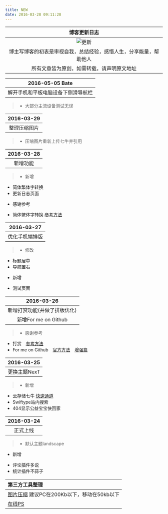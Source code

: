 ```yaml
---
title: NEW
date: 2016-03-28 09:11:28
---
```


|博客更新日志|
|:----:|
|![更新](http://7xs9s7.com1.z0.glb.clouddn.com/image%2Fnew%2Fupdate_new.png)|
|博主写博客的初衷是审视自我，总结经验，感悟人生，分享能量，帮助他人|
|所有文章皆为原创，如需转载，请声明原文地址|

|2016-05-05 Bate|
|:----:|
|解开手机和平板电脑设备下侧滑导航栏|
>- 大部分主流设备测试无误

|2016-03-29|
|:----:|
|整理压缩图片|
>- 压缩图片重新上传七牛并引用

|2016-03-28|
|:----:|
|新增功能|
>- 新增
 + 简体繁体字转换
 + 更新日志页面
- 感谢参考
 + 简体繁体字转换 [参考方法](http://www.arao.me/2015/hexo-support-jian-fan-language/)

|2016-03-27|
|:----:|
|优化手机端排版|
>- 修改
 + 标题居中
 + 导航置右
- 新增
 + 测试页面

|2016-03-26|
|:----:|
|新增打赏功能(并做了排版优化)|
|新增For me on Github|
> - 感谢参考
  + 打赏　[参考方法](http://icehe.me/web/donate/)
  + For me on Github　[官方方法](https://github.com/blog/273-github-ribbons)　[增强篇](http://codepo8.github.io/css-fork-on-github-ribbon/)

|2016-03-25|
|:----:|
|更换主题NexT|
>- 新增
 + 云存储七牛 [快速通道](https://portal.qiniu.com/signup?code=3la4hfsviym36)
 + Swiftype站内搜索
 + 404显示公益宝宝快回家

|2016-03-24|
|:----:|
|正式上线|
>- 默认主题landscape
- 新增
 + 评论插件多说
 + 统计插件不蒜子

 |第三方工具整理|
 |:----|
 |[图片压缩](http://www.tuhaokuai.com/) 建议PC在200Kb以下，移动在50kb以下|
 |[在线PS](http://www.uupoop.com/)|
